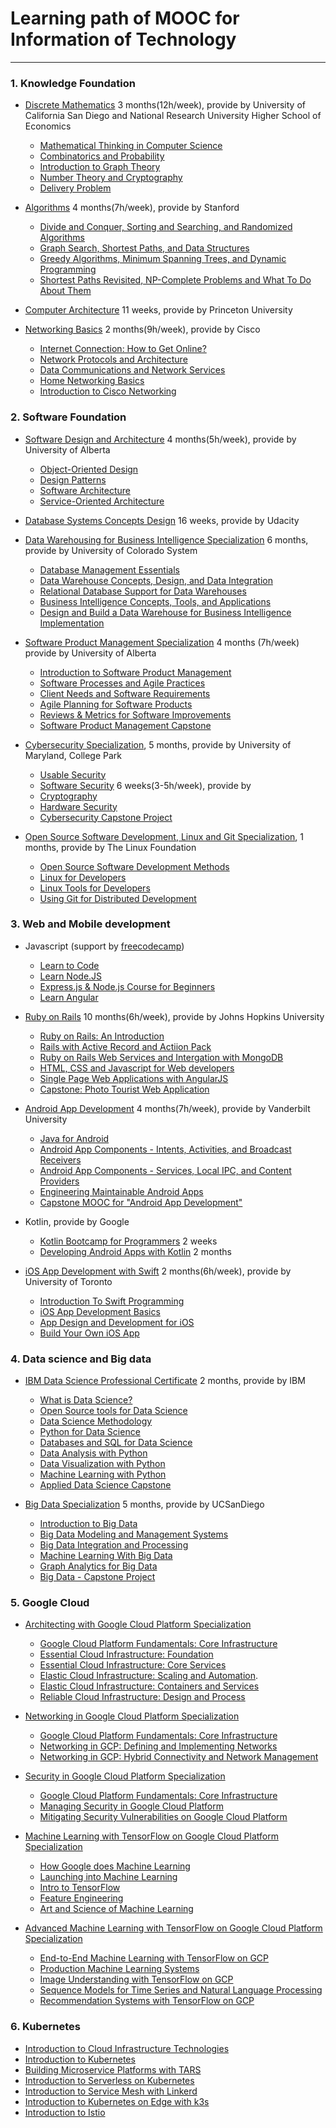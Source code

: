 # Learning path of MOOC for Information of Technology
---

### 1. Knowledge Foundation
* [Discrete Mathematics](https://www.coursera.org/specializations/discrete-mathematics) 3 months(12h/week), provide by University of California San Diego and National Research University Higher School of Economics 
  * [ Mathematical Thinking in Computer Science](https://www.coursera.org/learn/what-is-a-proof?specialization=discrete-mathematics)
  * [Combinatorics and Probability](https://www.coursera.org/learn/combinatorics?specialization=discrete-mathematics)
  * [Introduction to Graph Theory](https://www.coursera.org/learn/graphs?specialization=discrete-mathematics)
  * [Number Theory and Cryptography](https://www.coursera.org/learn/number-theory-cryptography?specialization=discrete-mathematics)
  * [Delivery Problem](https://www.coursera.org/learn/delivery-problem)

* [Algorithms](https://www.coursera.org/specializations/algorithms) 4 months(7h/week), provide by Stanford
  * [Divide and Conquer, Sorting and Searching, and Randomized Algorithms](https://www.coursera.org/learn/algorithms-divide-conquer)
  * [Graph Search, Shortest Paths, and Data Structures](https://www.coursera.org/learn/algorithms-graphs-data-structures)
  * [Greedy Algorithms, Minimum Spanning Trees, and Dynamic Programming](https://www.coursera.org/learn/algorithms-greedy)
  * [Shortest Paths Revisited, NP-Complete Problems and What To Do About Them](https://www.coursera.org/learn/algorithms-npcomplete)

* [Computer Architecture](https://www.coursera.org/learn/comparch?) 11 weeks, provide by Princeton University

* [Networking Basics](https://www.coursera.org/specializations/networking-basics) 2 months(9h/week), provide by Cisco
  * [Internet Connection: How to Get Online?](https://www.coursera.org/learn/internet-connection-how-to-get-online?specialization=networking-basics)
  * [Network Protocols and Architecture](https://www.coursera.org/learn/network-protocols-architecture?specialization=networking-basics)
  * [Data Communications and Network Services](https://www.coursera.org/learn/data-communication-network-services?specialization=networking-basics)
  * [Home Networking Basics](https://www.coursera.org/learn/home-networking-basics?specialization=networking-basics)
  * [Introduction to Cisco Networking](https://www.coursera.org/learn/cisco-networking-introduction)


### 2. Software Foundation
* [Software Design and Architecture](https://www.coursera.org/specializations/software-design-architecture) 4 months(5h/week), provide by University of Alberta
  * [Object-Oriented Design](https://www.coursera.org/learn/object-oriented-design)
  * [Design Patterns](https://www.coursera.org/learn/design-patterns)
  * [Software Architecture](https://www.coursera.org/learn/software-architecture)
  * [Service-Oriented Architecture](https://www.coursera.org/learn/service-oriented-architecture)

* [Database Systems Concepts Design](https://www.udacity.com/course/database-systems-concepts-design--ud150) 16 weeks, provide by Udacity

* [Data Warehousing for Business Intelligence Specialization](https://www.coursera.org/specializations/data-warehousing) 6 months, provide by University of Colorado System 
  * [Database Management Essentials](https://www.coursera.org/learn/database-management?specialization=data-warehousing)
  * [Data Warehouse Concepts, Design, and Data Integration](https://www.coursera.org/learn/dwdesign?specialization=data-warehousing)
  * [Relational Database Support for Data Warehouses](https://www.coursera.org/learn/dwrelational?specialization=data-warehousing)
  * [Business Intelligence Concepts, Tools, and Applications](https://www.coursera.org/learn/business-intelligence-tools?specialization=data-warehousing)
  * [Design and Build a Data Warehouse for Business Intelligence Implementation](https://www.coursera.org/learn/data-warehouse-bi-building)

* [Software Product Management Specialization](https://www.coursera.org/specializations/product-management) 4 months (7h/week) provide by University of Alberta
  * [Introduction to Software Product Management](https://www.coursera.org/learn/introduction-to-software-product-management?specialization=product-management)
  * [Software Processes and Agile Practices](https://www.coursera.org/learn/software-processes-and-agile-practices?specialization=product-management)
  * [Client Needs and Software Requirements](https://www.coursera.org/learn/client-needs-and-software-requirements?specialization=product-management)
  * [Agile Planning for Software Products](https://www.coursera.org/learn/agile-planning-for-software-products?specialization=product-management)
  * [Reviews & Metrics for Software Improvements](https://www.coursera.org/learn/reviews-and-metrics-for-software-improvements)
  * [Software Product Management Capstone](https://www.coursera.org/learn/software-product-management-capstone)

* [Cybersecurity Specialization](https://www.coursera.org/specializations/cyber-security), 5 months, provide by University of Maryland, College Park
  * [Usable Security](https://www.coursera.org/learn/usable-security?specialization=cyber-security)
  * [Software Security](https://www.coursera.org/learn/software-security) 6 weeks(3-5h/week), provide by 
  * [Cryptography](https://www.coursera.org/learn/cryptography?specialization=cyber-security)
  * [Hardware Security](https://www.coursera.org/learn/hardware-security?specialization=cyber-security)
  * [Cybersecurity Capstone Project](https://www.coursera.org/learn/cyber-security-capstone)  

* [Open Source Software Development, Linux and Git Specialization](https://www.coursera.org/specializations/oss-development-linux-git), 1 months, provide by The Linux Foundation
  * [Open Source Software Development Methods](https://www.coursera.org/learn/open-source-software-development-methods)
  * [Linux for Developers](https://www.coursera.org/learn/linux-for-developers)
  * [Linux Tools for Developers](https://www.coursera.org/learn/linux-tools-for-developers)
  * [Using Git for Distributed Development](https://www.coursera.org/learn/git-distributed-development)

### 3. Web and Mobile development
* Javascript (support by [freecodecamp](https://www.youtube.com/channel/UC8butISFwT-Wl7EV0hUK0BQ/featured))
  * [Learn to Code](https://learn.freecodecamp.org/)
  * [Learn Node.JS](https://www.youtube.com/watch?v=RLtyhwFtXQA)
  * [Express.js & Node.js Course for Beginners](https://www.youtube.com/watch?v=G8uL0lFFoN0)
  * [Learn Angular](https://www.youtube.com/watch?v=2OHbjep_WjQ&list=PLWKjhJtqVAblNvGKk6aQVPAJHxrRXxHTs)

* [Ruby on Rails](https://www.coursera.org/specializations/ruby-on-rails) 10 months(6h/week), provide by Johns Hopkins University
  * [Ruby on Rails: An Introduction](https://www.coursera.org/learn/ruby-on-rails-intro?specialization=ruby-on-rails)
  * [Rails with Active Record and Actiion Pack](https://www.coursera.org/learn/rails-with-active-record?specialization=ruby-on-rails)
  * [Ruby on Rails Web Services and Intergation with MongoDB](https://www.coursera.org/learn/ruby-on-rails-web-services-mongodb?specialization=ruby-on-rails)
  * [HTML, CSS and Javascript for Web developers](https://www.coursera.org/learn/html-css-javascript-for-web-developers?specialization=ruby-on-rails)
  * [Single Page Web Applications with AngularJS](https://www.coursera.org/learn/single-page-web-apps-with-angularjs)
  * [Capstone: Photo Tourist Web Application](https://www.coursera.org/learn/photo-tourist-web-app-capstone)
  
* [Android App Development](https://www.coursera.org/specializations/android-app-development) 4 months(7h/week), provide by Vanderbilt University
  * [Java for Android](https://www.coursera.org/learn/java-for-android?specialization=android-app-development)
  * [Android App Components - Intents, Activities, and Broadcast Receivers](https://www.coursera.org/learn/androidapps?specialization=android-app-development)
  * [Android App Components - Services, Local IPC, and Content Providers](https://www.coursera.org/learn/androidapps-2?specialization=android-app-development)
  * [Engineering Maintainable Android Apps](https://www.coursera.org/learn/engineeringandroidapps?specialization=android-app-development)
  * [Capstone MOOC for "Android App Development"](https://www.coursera.org/learn/aadcapstone)
    
* Kotlin, provide by Google
  * [Kotlin Bootcamp for Programmers](https://www.udacity.com/course/kotlin-bootcamp-for-programmers--ud9011) 2 weeks
  * [Developing Android Apps with Kotlin](https://www.udacity.com/course/developing-android-apps-with-kotlin--ud9012) 2 months

* [iOS App Development with Swift](https://www.coursera.org/specializations/app-development) 2 months(6h/week), provide by University of Toronto 
    * [Introduction To Swift Programming](https://www.coursera.org/learn/swift-programming)
    * [iOS App Development Basics](https://www.coursera.org/learn/ios-app-development-basics)
    * [App Design and Development for iOS](https://www.coursera.org/learn/ios-app-design-development)
    * [Build Your Own iOS App](https://www.coursera.org/learn/build-app)
 
### 4. Data science and Big data
* [IBM Data Science Professional Certificate](https://www.coursera.org/specializations/ibm-data-science-professional-certificate) 2 months, provide by IBM
  * [What is Data Science?](https://www.coursera.org/learn/what-is-datascience?specialization=ibm-data-science-professional-certificate)
  * [Open Source tools for Data Science](https://www.coursera.org/learn/open-source-tools-for-data-science?specialization=ibm-data-science-professional-certificate)
  * [Data Science Methodology](https://www.coursera.org/learn/data-science-methodology?specialization=ibm-data-science-professional-certificate)
  * [Python for Data Science](https://www.coursera.org/learn/python-for-applied-data-science?specialization=ibm-data-science-professional-certificate)
  * [Databases and SQL for Data Science](https://www.coursera.org/learn/sql-data-science)
  * [Data Analysis with Python](https://www.coursera.org/learn/data-analysis-with-python)
  * [Data Visualization with Python](https://www.coursera.org/learn/python-for-data-visualization)
  * [Machine Learning with Python](https://www.coursera.org/learn/machine-learning-with-python)
  * [Applied Data Science Capstone](https://www.coursera.org/learn/applied-data-science-capstone)

* [Big Data Specialization](https://www.coursera.org/specializations/big-data) 5 months, provide by UCSanDiego
  * [Introduction to Big Data](https://www.coursera.org/learn/big-data-introduction?specialization=big-data)
  * [Big Data Modeling and Management Systems](https://www.coursera.org/learn/big-data-management?specialization=big-data)
  * [Big Data Integration and Processing](https://www.coursera.org/learn/big-data-integration-processing?specialization=big-data)
  * [Machine Learning With Big Data](https://www.coursera.org/learn/big-data-machine-learning?specialization=big-data)
  * [Graph Analytics for Big Data](https://www.coursera.org/learn/big-data-graph-analytics)
  * [Big Data - Capstone Project](https://www.coursera.org/learn/big-data-project)

### 5. Google Cloud
* [Architecting with Google Cloud Platform Specialization](https://www.coursera.org/specializations/gcp-architecture)
  * [Google Cloud Platform Fundamentals: Core Infrastructure](https://www.coursera.org/learn/gcp-fundamentals?specialization=gcp-architecture)
  * [Essential Cloud Infrastructure: Foundation](https://www.coursera.org/learn/gcp-infrastructure-foundation?specialization=gcp-architecture)
  * [Essential Cloud Infrastructure: Core Services](https://www.coursera.org/learn/gcp-infrastructure-core-services?specialization=gcp-architecture)
  * [Elastic Cloud Infrastructure: Scaling and Automation](https://www.coursera.org/learn/gcp-infrastructure-scaling-automation?specialization=gcp-architecture).
  * [Elastic Cloud Infrastructure: Containers and Services](https://www.coursera.org/learn/gcp-infrastructure-containers-services)
  * [Reliable Cloud Infrastructure: Design and Process](https://www.coursera.org/learn/cloud-infrastructure-design-process)

* [Networking in Google Cloud Platform Specialization](https://www.coursera.org/specializations/networking-google-cloud-platform)
  * [Google Cloud Platform Fundamentals: Core Infrastructure](https://www.coursera.org/learn/gcp-fundamentals)
  * [Networking in GCP: Defining and Implementing Networks](https://www.coursera.org/learn/networking-gcp-defining-implementing-networks)
  * [Networking in GCP: Hybrid Connectivity and Network Management](https://www.coursera.org/learn/networking-gcp-hybrid-connectivity-network-management)
  
* [Security in Google Cloud Platform Specialization](https://www.coursera.org/specializations/security-google-cloud-platform)
  * [Google Cloud Platform Fundamentals: Core Infrastructure](https://www.coursera.org/learn/gcp-fundamentals)
  * [Managing Security in Google Cloud Platform](https://www.coursera.org/learn/managing-security-in-google-cloud-platform)
  * [Mitigating Security Vulnerabilities on Google Cloud Platform](https://www.coursera.org/learn/mitigating-security-vulnerabilites-gcp)

* [Machine Learning with TensorFlow on Google Cloud Platform Specialization](https://www.coursera.org/specializations/machine-learning-tensorflow-gcp)
  * [How Google does Machine Learning](https://www.coursera.org/learn/google-machine-learning?specialization=machine-learning-tensorflow-gcp)
  * [Launching into Machine Learning](https://www.coursera.org/learn/launching-machine-learning?specialization=machine-learning-tensorflow-gcp)
  * [Intro to TensorFlow](https://www.coursera.org/learn/intro-tensorflow?specialization=machine-learning-tensorflow-gcp)
  * [Feature Engineering](https://www.coursera.org/learn/feature-engineering?specialization=machine-learning-tensorflow-gcp)
  * [Art and Science of Machine Learning](https://www.coursera.org/learn/art-science-ml)

* [Advanced Machine Learning with TensorFlow on Google Cloud Platform Specialization](https://www.coursera.org/specializations/advanced-machine-learning-tensorflow-gcp)
  * [End-to-End Machine Learning with TensorFlow on GCP](https://www.coursera.org/learn/end-to-end-ml-tensorflow-gcp?specialization=advanced-machine-learning-tensorflow-gcp)
  * [Production Machine Learning Systems](https://www.coursera.org/learn/gcp-production-ml-systems?specialization=advanced-machine-learning-tensorflow-gcp)
  * [Image Understanding with TensorFlow on GCP](https://www.coursera.org/learn/image-understanding-tensorflow-gcp?specialization=advanced-machine-learning-tensorflow-gcp)
  * [Sequence Models for Time Series and Natural Language Processing](https://www.coursera.org/learn/sequence-models-tensorflow-gcp?specialization=advanced-machine-learning-tensorflow-gcp)
  * [Recommendation Systems with TensorFlow on GCP](https://www.coursera.org/learn/recommendation-models-gcp)

### 6. Kubernetes 
* [Introduction to Cloud Infrastructure Technologies](https://training.linuxfoundation.org/training/introduction-to-cloud-infrastructure-technologies/)
* [Introduction to Kubernetes ](https://training.linuxfoundation.org/training/introduction-to-kubernetes/)
* [Building Microservice Platforms with TARS ](https://training.linuxfoundation.org/training/building-microservice-platforms-with-tars-lfs153-outline/)
* [Introduction to Serverless on Kubernetes](https://training.linuxfoundation.org/training/introduction-to-serverless-on-kubernetes-lfs157/)
* [Introduction to Service Mesh with Linkerd ](https://training.linuxfoundation.org/training/introduction-to-service-mesh-with-linkerd-lfs143/)
* [Introduction to Kubernetes on Edge with k3s](https://training.linuxfoundation.org/training/introduction-to-kubernetes-on-edge-with-k3s-lfs156x/)
* [Introduction to Istio ](https://training.linuxfoundation.org/training/introduction-to-istio-lfs144x/)